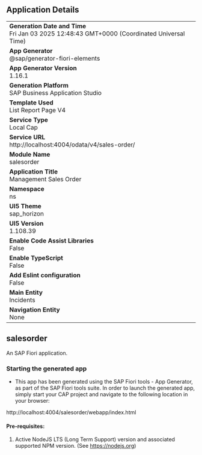 ## Application Details
|               |
| ------------- |
|**Generation Date and Time**<br>Fri Jan 03 2025 12:48:43 GMT+0000 (Coordinated Universal Time)|
|**App Generator**<br>@sap/generator-fiori-elements|
|**App Generator Version**<br>1.16.1|
|**Generation Platform**<br>SAP Business Application Studio|
|**Template Used**<br>List Report Page V4|
|**Service Type**<br>Local Cap|
|**Service URL**<br>http://localhost:4004/odata/v4/sales-order/|
|**Module Name**<br>salesorder|
|**Application Title**<br>Management Sales Order|
|**Namespace**<br>ns|
|**UI5 Theme**<br>sap_horizon|
|**UI5 Version**<br>1.108.39|
|**Enable Code Assist Libraries**<br>False|
|**Enable TypeScript**<br>False|
|**Add Eslint configuration**<br>False|
|**Main Entity**<br>Incidents|
|**Navigation Entity**<br>None|

## salesorder

An SAP Fiori application.

### Starting the generated app

-   This app has been generated using the SAP Fiori tools - App Generator, as part of the SAP Fiori tools suite.  In order to launch the generated app, simply start your CAP project and navigate to the following location in your browser:

http://localhost:4004/salesorder/webapp/index.html

#### Pre-requisites:

1. Active NodeJS LTS (Long Term Support) version and associated supported NPM version.  (See https://nodejs.org)


